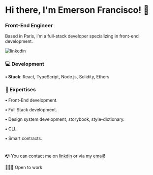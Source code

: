 # Hi there, I'm Emerson Francisco! 👋

### Front-End Engineer

Based in Paris, I'm a full-stack developer specializing in front-end development. 

[![linkedin](https://img.shields.io/badge/linkedin-0A66C2?style=for-the-badge&logo=linkedin&logoColor=white)](https://www.linkedin.com/in/emerson-francisco-969702216/)

### 💻 Development

**• Stack**: React, TypeScript, Node.js, Solidity, Ethers

### 🔎 Expertises
**•** Front-End development.

**•** Full Stack development.

**•** Design system development, storybook, style-dictionary.

**•** CLI.

**•** Smart contracts.
#
📭 You can contact me on [linkdin](https://www.linkedin.com/in/emerson-francisco-969702216/) or via my [email](mailto:emersonfrancisco452@gmail.com)!

👨🏻‍💻 Open to work 
